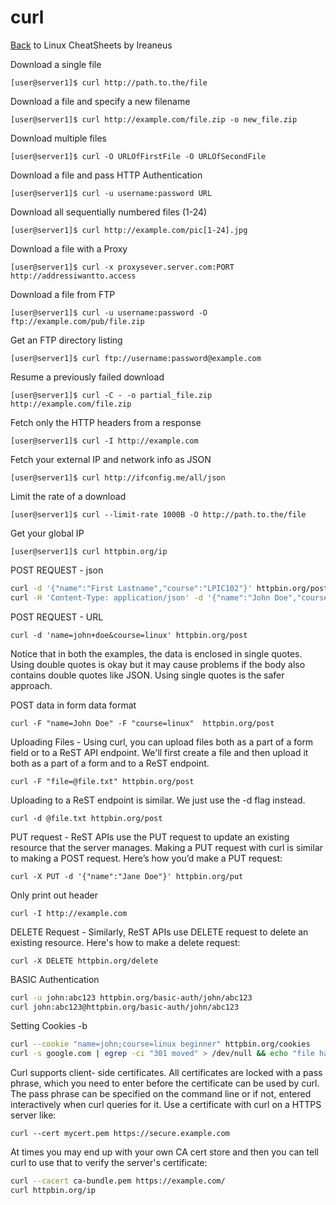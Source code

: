 # curl

[Back](README.md) to Linux CheatSheets by Ireaneus

Download a single file

`[user@server1]$ curl http://path.to.the/file`

Download a file and specify a new filename

`[user@server1]$ curl http://example.com/file.zip -o new_file.zip`

Download multiple files

`[user@server1]$ curl -O URLOfFirstFile -O URLOfSecondFile`

Download a file and pass HTTP Authentication

`[user@server1]$ curl -u username:password URL`

Download all sequentially numbered files (1-24)

`[user@server1]$ curl http://example.com/pic[1-24].jpg`

Download a file with a Proxy

`[user@server1]$ curl -x proxysever.server.com:PORT http://addressiwantto.access`

Download a file from FTP

`[user@server1]$ curl -u username:password -O ftp://example.com/pub/file.zip`

Get an FTP directory listing

`[user@server1]$ curl ftp://username:password@example.com`

Resume a previously failed download

`[user@server1]$ curl -C - -o partial_file.zip http://example.com/file.zip`

Fetch only the HTTP headers from a response

`[user@server1]$ curl -I http://example.com`

Fetch your external IP and network info as JSON

`[user@server1]$ curl http://ifconfig.me/all/json`

Limit the rate of a download

`[user@server1]$ curl --limit-rate 1000B -O http://path.to.the/file`

Get your global IP

`[user@server1]$ curl httpbin.org/ip`

POST REQUEST - json

```sh
curl -d '{"name":"First Lastname","course":"LPIC102"}' httpbin.org/post
curl -H 'Content-Type: application/json' -d '{"name":"John Doe","course":"Linux"}' httpbin.org/post
```

POST REQUEST - URL

`curl -d 'name=john+doe&course=linux' httpbin.org/post`

Notice that in both the examples, the data is enclosed in single quotes. Using double quotes is okay but it may cause problems if the body also contains double quotes like JSON. Using single quotes is the safer approach.

POST data in form data format

`curl -F "name=John Doe" -F "course=linux"  httpbin.org/post`

Uploading Files - Using curl, you can upload files both as a part of a form field or to a ReST API endpoint. We'll first create a file and then upload it both as a part of a form and to a ReST endpoint.

`curl -F "file=@file.txt" httpbin.org/post`

Uploading to a ReST endpoint is similar. We just use the -d flag instead.

`curl -d @file.txt httpbin.org/post`

PUT request - ReST APIs use the PUT request to update an existing resource that the server manages. Making a PUT request with curl is similar to making a POST request. Here’s how you’d make a PUT request:

`curl -X PUT -d '{"name":"Jane Doe"}' httpbin.org/put`

Only print out header

`curl -I http://example.com`

DELETE Request - Similarly, ReST APIs use DELETE request to delete an existing resource. Here's how to make a delete request:

`curl -X DELETE httpbin.org/delete`

BASIC Authentication

```sh
curl -u john:abc123 httpbin.org/basic-auth/john/abc123
curl john:abc123@httpbin.org/basic-auth/john/abc123
```

Setting Cookies -b

```sh
curl --cookie "name=john;course=linux beginner" httpbin.org/cookies
curl -s google.com | egrep -ci "301 moved" > /dev/null && echo "file has moved"
```

Curl supports client- side certificates. All certificates are locked with a pass phrase, which you need to enter before the certificate can be used by curl. The pass phrase can be specified on the command line or if not, entered interactively when curl queries for it. Use a certificate with curl on a HTTPS server like:

`curl --cert mycert.pem https://secure.example.com`

At times you may end up with your own CA cert store and then you can tell curl to use that to verify the server's certificate:

```sh
curl --cacert ca-bundle.pem https://example.com/
curl httpbin.org/ip
```
